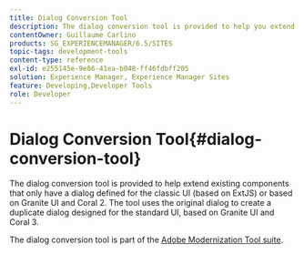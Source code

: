 ```yaml
---
title: Dialog Conversion Tool
description: The dialog conversion tool is provided to help you extend existing components that only have a dialog defined for the classic UI
contentOwner: Guillaume Carlino
products: SG_EXPERIENCEMANAGER/6.5/SITES
topic-tags: development-tools
content-type: reference
exl-id: e255145e-9e86-41ea-b048-ff46fdbff205
solution: Experience Manager, Experience Manager Sites
feature: Developing,Developer Tools
role: Developer
---
```

# Dialog Conversion Tool{#dialog-conversion-tool}

The dialog conversion tool is provided to help extend existing components that only have a dialog defined for the classic UI (based on ExtJS) or based on Granite UI and Coral 2. The tool uses the original dialog to create a duplicate dialog designed for the standard UI, based on Granite UI and Coral 3.

The dialog conversion tool is part of the [Adobe Modernization Tool suite](modernization-tools.md).
